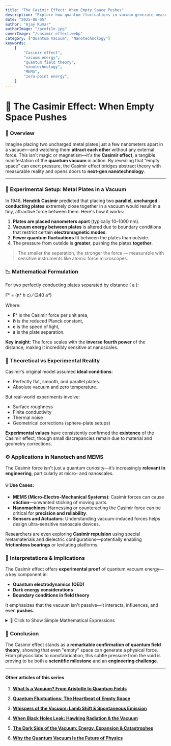 ```yaml
---
title: "The Casimir Effect: When Empty Space Pushes"
description: "Explore how quantum fluctuations in vacuum generate measurable forces between uncharged metal plates — a phenomenon with real-world implications in nanotech and MEMS."
date: "2025-06-05"
author: "Ajay Kumar"
authorImage: "/profile.jpg"
coverImage: "/casimir-effect.webp"
category: ["Quantum Vacuum", "Nanotechnology"]
keywords:
    [
        "Casimir effect",
        "vacuum energy",
        "quantum field theory",
        "nanotechnology",
        "MEMS",
        "zero-point energy",
    ]
---
```


# 🧲 The Casimir Effect: When Empty Space Pushes

### 🧠 Overview

Imagine placing two uncharged metal plates just a few nanometers apart in a vacuum—and watching them **attract each other** without any external force. This isn't magic or magnetism—it's the **Casimir effect**, a tangible manifestation of the **quantum vacuum** in action. By revealing that “empty space” can exert pressure, the Casimir effect bridges abstract theory with measurable reality and opens doors to **next-gen nanotechnology**.

---



### 🧪 Experimental Setup: Metal Plates in a Vacuum

In 1948, **Hendrik Casimir** predicted that placing two **parallel, uncharged conducting plates** extremely close together in a vacuum would result in a tiny, attractive force between them. Here's how it works:

1. **Plates are placed nanometers apart** (typically 10–1000 nm).
2. **Vacuum energy between plates** is altered due to boundary conditions that restrict certain **electromagnetic modes**.
3. **Fewer quantum fluctuations** fit between the plates than outside.
4. The pressure from outside is **greater**, pushing the plates **together**.

> The smaller the separation, the stronger the force — measurable with sensitive instruments like atomic force microscopes.


### 📉 Mathematical Formulation

For two perfectly conducting plates separated by distance \( a \):

Fᶜ = (π² ℏ c) ⁄ (240 a⁴)

Where:

-   **Fᶜ** is the Casimir force per unit area,
-   **ℏ** is the reduced Planck constant,
-   **c** is the speed of light,
-   **a** is the plate separation.

**Key insight**: The force scales with the **inverse fourth power** of the distance, making it incredibly sensitive at nanoscales.


### 🔬 Theoretical vs Experimental Reality

Casimir’s original model assumed **ideal conditions**:

-   Perfectly flat, smooth, and parallel plates.
-   Absolute vacuum and zero temperature.

But real-world experiments involve:

-   Surface roughness
-   Finite conductivity
-   Thermal noise
-   Geometrical corrections (sphere-plate setups)

**Experimental values** have consistently confirmed the **existence** of the Casimir effect, though small discrepancies remain due to material and geometry corrections.


### ⚙️ Applications in Nanotech and MEMS

The Casimir force isn't just a quantum curiosity—it’s increasingly **relevant in engineering**, particularly at micro- and nanoscales.

#### 💡 Use Cases:

-   **MEMS (Micro-Electro-Mechanical Systems)**: Casimir forces can cause **stiction**—unwanted sticking of moving parts.
-   **Nanomachines**: Harnessing or counteracting the Casimir force can be critical for **precision and reliability**.
-   **Sensors and Actuators**: Understanding vacuum-induced forces helps design ultra-sensitive nanoscale devices.

Researchers are even exploring **Casimir repulsion** using special metamaterials and dielectric configurations—potentially enabling **frictionless bearings** or levitating platforms.


### 🧠 Interpretations & Implications

The Casimir effect offers **experimental proof** of quantum vacuum energy—a key component in:

-   **Quantum electrodynamics (QED)**
-   **Dark energy considerations**
-   **Boundary conditions in field theory**

It emphasizes that the vacuum isn't passive—it interacts, influences, and even **pushes**.


<details>
<summary>📘 Click to Show Simple Mathematical Expressions</summary>

### Key Equations:

1. **Casimir force per unit area between parallel plates:** 

   Fᶜ = (π² ℏ c) ⁄ (240 a⁴)

2. **Correction for temperature T:**  
   At finite **T**, the force includes thermal corrections that modify the vacuum fluctuation spectrum.

3. **Modified force for sphere-plate setup (Proximity Approximation):**  
   
   F = (π³ ℏ c R) ⁄ (360 a³)

   where **R** is the radius of the sphere.

</details>


### 🧾 Conclusion

The Casimir effect stands as a **remarkable confirmation of quantum field theory**, showing that even "empty" space can generate a physical force. From physics labs to nanofabrication, this subtle pressure from the void is proving to be both a **scientific milestone** and an **engineering challenge**.

---

#### Other articles of this series

1. **[What Is a Vacuum? From Aristotle to Quantum Fields](/blog/what-is-a-vacuum)**

2. **[Quantum Fluctuations: The Heartbeat of Empty Space](/blog/what-is-a-vacuum)**

4. **[Whispers of the Vacuum: Lamb Shift & Spontaneous Emission](/blog/whispers-of-the-vacuum-lamb-shift-and-spontaneous-emission)**

5. **[When Black Holes Leak: Hawking Radiation & the Vacuum](/blog/when-black-holes-leak-hawking-radiation-and-the-vacuum)**

6. **[The Dark Side of the Vacuum: Energy, Expansion & Catastrophes](/blog/the-dark-side-of-vacuum)**

7. **[Why the Quantum Vacuum Is the Future of Physics](/blog/why-the-quantumvacuum-is-the-future-of-physics)**